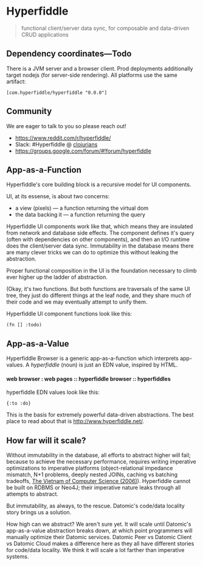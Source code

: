 # Hyperfiddle

> functional client/server data sync, for composable and data-driven CRUD applications

## Dependency coordinates—Todo

There is a JVM server and a browser client. Prod deployments additionally target nodejs (for server-side rendering). All platforms use the same artifact:

    [com.hyperfiddle/hyperfiddle "0.0.0"]

## Community

We are eager to talk to you so please reach out!

* <https://www.reddit.com/r/hyperfiddle/>
* Slack: #Hyperfiddle @ [clojurians](http://clojurians.net/)
* <https://groups.google.com/forum/#!forum/hyperfiddle>

## App-as-a-Function

Hyperfiddle's core building block is a recursive model for UI components.

UI, at its essense, is about two concerns:

* a view (pixels) — a function returning the virtual dom
* the data backing it — a function returning the query

Hyperfiddle UI components work like that, which means they are insulated from network and database side effects. The component defines it's query (often with dependencies on other components), and then an I/O runtime does the client/server data sync. Immutability in the database means there are many clever tricks we can do to optimize this without leaking the abstraction.

Proper functional composition in the UI is the foundation necessary to climb ever higher up the ladder of abstraction.

(Okay, it's two functions. But both functions are traversals of the same UI tree, they just do different things at the leaf node, and they share much of their code and we may eventually attempt to unify them.

Hyperfiddle UI component functions look like this:

    (fn [] :todo)

## App-as-a-Value

Hyperfiddle Browser is a generic app-as-a-function which interprets app-values. A *hyperfiddle* (noun) is just an EDN value, inspired by HTML.

#### web browser : web pages :: hyperfiddle browser :: hyperfiddles

hyperfiddle EDN values look like this:

    {:to :do}

This is the basis for extremely powerful data-driven abstractions. The best place to read about that is <http://www.hyperfiddle.net/>.

## How far will it scale?

Without immutability in the database, all efforts to abstract higher will fail; because to achieve the necessary performance, requires writing imperative optimizations to imperative platforms (object-relational impedance mismatch, N+1 problems, deeply nested JOINs, caching vs batching tradeoffs, [The Vietnam of Computer Science (2006)](http://blogs.tedneward.com/post/the-vietnam-of-computer-science/)). Hyperfiddle cannot be built on RDBMS or Neo4J; their imperative nature leaks through all attempts to abstract.

But immutability, as always, to the rescue. Datomic's code/data locality story brings us a solution.

How high can we abstract? We aren't sure yet. It will scale until Datomic's app-as-a-value abstraction breaks down, at which point programmers will manually optimize their Datomic services. Datomic Peer vs Datomic Client vs Datomic Cloud makes a difference here as they all have different stories for code/data locality. We think it will scale a lot farther than imperative systems.
